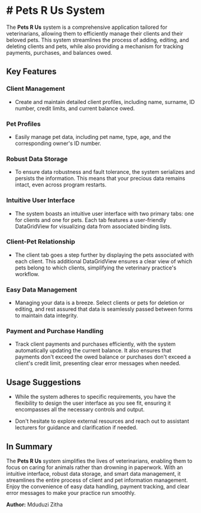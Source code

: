 # # Pets R Us System

The **Pets R Us** system is a comprehensive application tailored for veterinarians, allowing them to efficiently manage their clients and their beloved pets. This system streamlines the process of adding, editing, and deleting clients and pets, while also providing a mechanism for tracking payments, purchases, and balances owed.

## Key Features

### Client Management
- Create and maintain detailed client profiles, including name, surname, ID number, credit limits, and current balance owed.
  
### Pet Profiles
- Easily manage pet data, including pet name, type, age, and the corresponding owner's ID number.
  
### Robust Data Storage
- To ensure data robustness and fault tolerance, the system serializes and persists the information. This means that your precious data remains intact, even across program restarts.

### Intuitive User Interface
- The system boasts an intuitive user interface with two primary tabs: one for clients and one for pets. Each tab features a user-friendly DataGridView for visualizing data from associated binding lists.

### Client-Pet Relationship
- The client tab goes a step further by displaying the pets associated with each client. This additional DataGridView ensures a clear view of which pets belong to which clients, simplifying the veterinary practice's workflow.

### Easy Data Management
- Managing your data is a breeze. Select clients or pets for deletion or editing, and rest assured that data is seamlessly passed between forms to maintain data integrity.

### Payment and Purchase Handling
- Track client payments and purchases efficiently, with the system automatically updating the current balance. It also ensures that payments don't exceed the owed balance or purchases don't exceed a client's credit limit, presenting clear error messages when needed.

## Usage Suggestions

- While the system adheres to specific requirements, you have the flexibility to design the user interface as you see fit, ensuring it encompasses all the necessary controls and output.

- Don't hesitate to explore external resources and reach out to assistant lecturers for guidance and clarification if needed.

## In Summary

The **Pets R Us** system simplifies the lives of veterinarians, enabling them to focus on caring for animals rather than drowning in paperwork. With an intuitive interface, robust data storage, and smart data management, it streamlines the entire process of client and pet information management. Enjoy the convenience of easy data handling, payment tracking, and clear error messages to make your practice run smoothly.

**Author:** Mduduzi Zitha
